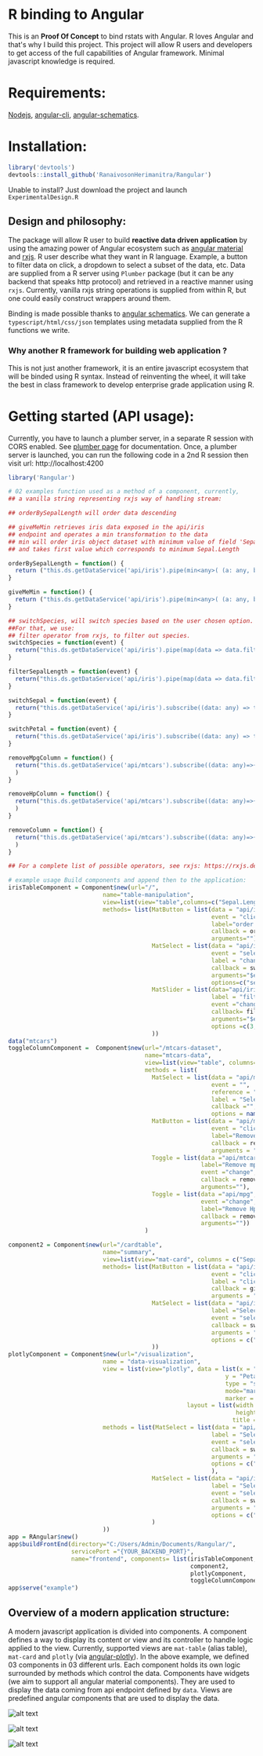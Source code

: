 # R binding to Angular
This is an **Proof Of Concept** to bind rstats with Angular. R loves Angular and that's why I build this project.
This project will allow R users and developers to get access of the full capabilities of Angular framework. Minimal javascript knowledge is required.

# Requirements:

[Nodejs](https://nodejs.org/en/download/), [angular-cli](https://angular.io/cli), [angular-schematics](https://blog.angular.io/schematics-an-introduction-dc1dfbc2a2b2).

# Installation:

```r
library('devtools')
devtools::install_github('RanaivosonHerimanitra/Rangular')
```
Unable to install? Just download the project and launch `ExperimentalDesign.R`

## Design and philosophy:

The package will allow R user to build **reactive data driven application** by using the amazing power of Angular ecosystem such as [angular material](https://material.angular.io/components/categories) and [rxjs](https://rxjs-dev.firebaseapp.com/). 
R user describe what they want in R language. Example, a button to filter data on click, a dropdown to select a subset of the data, etc. Data are supplied from a R server using `Plumber` package (but it can be any backend that speaks http protocol) and retrieved in a reactive manner using `rxjs`. Currently, vanilla rxjs string operations is supplied from within R, but one could easily construct wrappers around them.

Binding is made possible thanks to [angular schematics](https://angular.io/guide/schematics).  We can generate a `typescript/html/css/json` templates using metadata supplied from the R functions we write.

### Why another R framework for building web application ?

This is not just another framework, it is an entire javascript ecosystem that will be binded using R syntax. Instead of reinventing the wheel, it will take the best in class framework to develop enterprise grade application using R. 

# Getting started (API usage):

Currently, you have to launch a plumber server, in a separate R session with CORS enabled. See [plumber page](https://www.rplumber.io/) for documentation. Once, a plumber server is launched, you can run the following code in a 2nd R session then visit url: http://localhost:4200

```r
library('Rangular')

# 02 examples function used as a method of a component, currently, 
## a vanilla string representing rxjs way of handling stream:

## orderBySepalLength will order data descending 

## giveMeMin retrieves iris data exposed in the api/iris
## endpoint and operates a min transformation to the data
## min will order iris object dataset with minimum value of field 'Sepal.Length'.
## and takes first value which corresponds to minimum Sepal.Length

orderBySepalLength = function() {
  return ("this.ds.getDataService('api/iris').pipe(min<any>( (a: any, b: any) => a['Sepal.Length'] < b['Sepal.Length'] ? -1 : 1)).subscribe((data: any) => this.data = data)")
}

giveMeMin = function() {
  return ("this.ds.getDataService('api/iris').pipe(min<any>( (a: any, b: any) => a['Sepal.Length'] < b['Sepal.Length'] ? -1 : 1), take(1)).subscribe((data: any) => this.data = data)")
}

## switchSpecies, will switch species based on the user chosen option. 
##For that, we use:
## filter operator from rxjs, to filter out species.
switchSpecies = function(event) {
  return("this.ds.getDataService('api/iris').pipe(map(data => data.filter(x => x['Species'] === event.value))).subscribe((data: any) => this.data = data)")
}

filterSepalLength = function(event) {
  return("this.ds.getDataService('api/iris').pipe(map(data => data.filter(x => x['Sepal.Length'] >= event.value))).subscribe((data: any) => this.data = data)")
}

switchSepal = function(event) {
  return("this.ds.getDataService('api/iris').subscribe((data: any) => this.graph.data[0].x = data.map(x=> x[event.value] ))")
}

switchPetal = function(event) {
  return("this.ds.getDataService('api/iris').subscribe((data: any) => this.graph.data[0].y = data.map(x=> x[event.value] ))")
}

removeMpgColumn = function() {
  return("this.ds.getDataService('api/mtcars').subscribe((data: any)=>{ this.data = data.map(obj => Object.entries(obj).filter(keyValue => keyValue[0] !== 'mpg')) % this.data = this.data.map(obj => Object.fromEntries(obj)  )%})"
  )
}

removeHpColumn = function() {
  return("this.ds.getDataService('api/mtcars').subscribe((data: any)=>{ this.data = data.map(obj => Object.entries(obj).filter(keyValue => keyValue[0] !== 'hp')) % this.data = this.data.map(obj => Object.fromEntries(obj)  )%})"
  )
}

removeColumn = function() {
  return("this.ds.getDataService('api/mtcars').subscribe((data: any)=>{ this.data = data.map(obj => Object.entries(obj).filter(keyValue => keyValue[0] !== this.columnToBeRemoved)) % this.data = this.data.map(obj => Object.fromEntries(obj)  )%})"
  )
}

## For a complete list of possible operators, see rxjs: https://rxjs.dev/api/operators

# example usage Build components and append then to the application:
irisTableComponent = Component$new(url="/",
                           name="table-manipulation",
                           view=list(view="table",columns=c("Sepal.Length","Petal.Length","Species")),
                           methods= list(MatButton = list(data = "api/iris",
                                                          event = "click",
                                                          label="order by sepal length",
                                                          callback = orderBySepalLength,
                                                          arguments=""),
                                         MatSelect = list(data = "api/iris",
                                                          event = "selectionChange",
                                                          label = "change specy",
                                                          callback = switchSpecies,
                                                          arguments="$event",
                                                          options=c("setosa","versicolor","virginica")),
                                         MatSlider = list(data="api/iris",
                                                          label = "filter by sepal length",
                                                          event ="change",
                                                          callback= filterSepalLength,
                                                          arguments="$event",
                                                          options =c(3,10,0.5))
                                         ))
data("mtcars")
toggleColumnComponent =  Component$new(url="/mtcars-dataset",
                                       name="mtcars-data",
                                       view=list(view="table", columns=names(mtcars)),
                                       methods = list(
                                         MatSelect = list(data = "api/mtcars",
                                                          event = "",
                                                          reference = "columnToBeRemoved:string",
                                                          label = "Select a column to remove",
                                                          callback ="",
                                                          options = names(mtcars)),
                                         MatButton = list(data = "api/mtcars",
                                                          event = "click",
                                                          label="Remove selected column",
                                                          callback = removeColumn,
                                                          arguments = ""),
                                         Toggle = list(data ="api/mtcars",
                                                       label="Remove mpg column",
                                                       event ="change",
                                                       callback = removeMpgColumn,
                                                       arguments=""),
                                         Toggle = list(data ="api/mpg",
                                                       event ="change",
                                                       label="Remove Hp column",
                                                       callback = removeHpColumn,
                                                       arguments=""))
                                       )

component2 = Component$new(url="/cardtable",
                           name="summary",
                           view=list(view="mat-card", columns = c("Sepal.Length","Petal.Length","Species")),
                           methods= list(MatButton = list(data = "api/iris",
                                                          event = "click",
                                                          label = "click me for minimum",
                                                          callback = giveMeMin,
                                                          arguments = ""),
                                         MatSelect = list(data = "api/iris",
                                                          label ="Select a specy",
                                                          event = "selectionChange",
                                                          callback = switchSpecies,
                                                          arguments = "$event",
                                                          options = c("setosa","versicolor","virginica"))
                                         ))
plotlyComponent = Component$new(url="/visualization",
                           name = "data-visualization",
                           view = list(view="plotly", data = list(x = "Sepal.Length",
                                                              y = "Petal.Width",
                                                              type = "scatter",
                                                              mode="markers",
                                                              marker = "+"),
                                                   layout = list(width = 640,
                                                                 height = 640,
                                                                title = 'Scatter plot with mode markers')),
                           methods = list(MatSelect = list(data = "api/iris",
                                                          label = "Select xaxis",
                                                          event = "selectionChange",
                                                          callback = switchSepal,
                                                          arguments = "$event",
                                                          options = c("Sepal.Length","Sepal.Width")
                                                          ),
                                         MatSelect = list(data = "api/iris",
                                                          label = "Select yaxis",
                                                          event = "selectionChange",
                                                          callback = switchPetal,
                                                          arguments = "$event",
                                                          options = c("Petal.Length","Petal.Width")
                                         )
                           ))
app = RAngular$new()
app$buildFrontEnd(directory="C:/Users/Admin/Documents/Rangular/",
                  servicePort ="{YOUR_BACKEND_PORT}",
                  name="frontend", components= list(irisTableComponent,
                                                    component2,
                                                    plotlyComponent,
                                                    toggleColumnComponent))
app$serve("example")
```

## Overview of a modern application structure:

A modern javascript application is divided into components. A component defines a way to display its content or view and its controller to handle logic applied to the view. Currently, supported views are `mat-table` (alias table), `mat-card` and `plotly` (via [angular-plotly](https://github.com/plotly/angular-plotly.js)). In the above example, we defined 03 components in 03 different urls. Each component holds its own logic surrounded by methods which control the data. Components have widgets (we aim to support all angular material components). They are used to display the data coming from api endpoint defined by `data`.
Views are predefined angular components that are used to display the data.

![alt text](EarlyPreview.PNG "preview")

![alt text](EarlyPreview2.PNG "preview")

![alt text](EarlyPreview3.PNG "preview")

